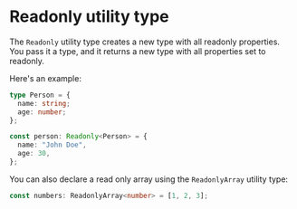 # Readonly utility type

The `Readonly` utility type creates a new type with all readonly properties. You pass it a type, and it returns a new type with all properties set to readonly.

Here's an example:

```ts
type Person = {
  name: string;
  age: number;
};

const person: Readonly<Person> = {
  name: "John Doe",
  age: 30,
};
```

You can also declare a read only array using the `ReadonlyArray` utility type:

```ts
const numbers: ReadonlyArray<number> = [1, 2, 3];
```
